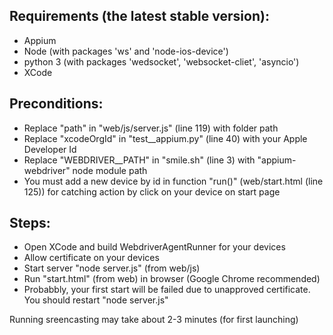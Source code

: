 ## Requirements (the latest stable version):
- Appium
- Node (with packages 'ws' and 'node-ios-device')
- python 3 (with packages 'wedsocket', 'websocket-cliet', 'asyncio')
- XCode

## Preconditions:
- Replace "path" in "web/js/server.js" (line 119) with folder path
- Replace "xcodeOrgId" in "test__appium.py" (line 40) with your Apple Developer Id
- Replace "WEBDRIVER__PATH" in "smile.sh" (line 3) with "appium-webdriver" node module path
- You must add a new device by id in function "run()" (web/start.html (line 125)) for catching action by click on your device on start page

## Steps:
- Open XCode and build WebdriverAgentRunner for your devices
- Allow certificate on your devices
- Start server "node server.js" (from web/js)
- Run "start.html" (from web) in browser (Google Chrome recommended)
- Probabbly, your first start will be failed due to unapproved certificate. You should restart "node server.js" 

Running sreencasting may take about 2-3 minutes (for first launching)
